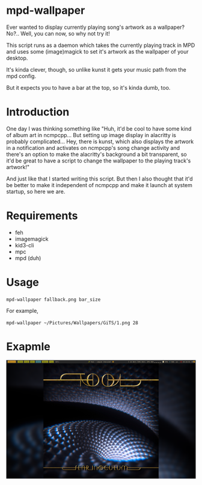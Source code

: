 # mpd-wallpaper
Ever wanted to display currently playing song's artwork as a wallpaper? No?.. Well, you can now, so why not try it!

This script runs as a daemon which takes the currently playing track in MPD and uses some (image)magick to set it's artwork
as the wallpaper of your desktop.

It's kinda clever, though, so unlike kunst it gets your music path from the mpd config.

But it expects you to have a bar at the top, so it's kinda dumb, too.

# Introduction
One day I was thinking something like "Huh, it'd be cool to have some kind of album art in ncmpcpp... But setting up image display in alacritty is probably complicated... Hey, there is kunst, which also displays the artwork in a notification and activates on ncmpcpp's song change activity and there's an option to make the alacritty's background a bit transparent, so it'd be great to have a script to change the wallpaper to the playing track's artwork!"

And just like that I started writing this script. But then I also thought that it'd be better to make it independent of ncmpcpp
and make it launch at system startup, so here we are.

# Requirements
- feh
- imagemagick
- kid3-cli
- mpc
- mpd (duh)

# Usage
`mpd-wallpaper fallback.png bar_size`

For example, 

`mpd-wallpaper ~/Pictures/Wallpapers/GiTS/1.png 28`

# Exapmle
<p align="center"><img src="example.png"></p>
